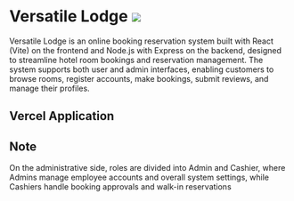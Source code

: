 # Versatile Lodge <img src="https://img.shields.io/badge/by-OrangeMintz-016eea.svg?logo=github&labelColor=181717&">
Versatile Lodge is an online booking reservation system built with React (Vite) on the frontend and Node.js with Express on the backend, designed to streamline hotel room bookings and reservation management. The system supports both user and admin interfaces, enabling customers to browse rooms, register accounts, make bookings, submit reviews, and manage their profiles.
## Vercel Application


## Note
On the administrative side, roles are divided into Admin and Cashier, where Admins manage employee accounts and overall system settings, while Cashiers handle booking approvals and walk-in reservations
